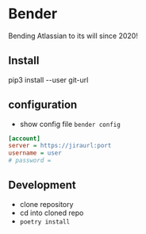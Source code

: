 # Bender

Bending Atlassian to its will since 2020!

## Install

pip3 install --user git-url

## configuration

- show config file `bender config`

```ini
[account]
server = https://jiraurl:port
username = user
# password = 
```

## Development

- clone repository
- cd into cloned repo
- `poetry install`

